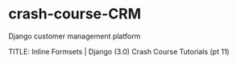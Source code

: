 # crash-course-CRM
Django customer management platform

TITLE:
Inline Formsets | Django (3.0) Crash Course Tutorials (pt 11)

